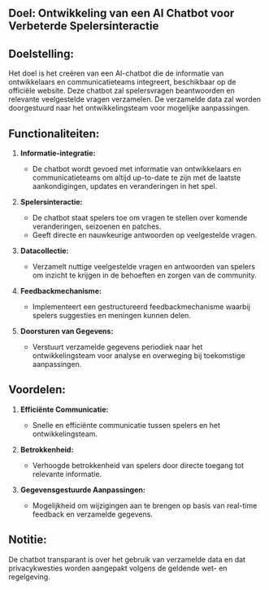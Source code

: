 ## Doel: Ontwikkeling van een AI Chatbot voor Verbeterde Spelersinteractie

## Doelstelling:
Het doel is het creëren van een AI-chatbot die de informatie van ontwikkelaars en communicatieteams integreert, beschikbaar op de officiële website. Deze chatbot zal spelersvragen beantwoorden en relevante veelgestelde vragen verzamelen. De verzamelde data zal worden doorgestuurd naar het ontwikkelingsteam voor mogelijke aanpassingen.

## Functionaliteiten:

1. **Informatie-integratie:**
   - De chatbot wordt gevoed met informatie van ontwikkelaars en communicatieteams om altijd up-to-date te zijn met de laatste aankondigingen, updates en veranderingen in het spel.

2. **Spelersinteractie:**
   - De chatbot staat spelers toe om vragen te stellen over komende veranderingen, seizoenen en patches.
   - Geeft directe en nauwkeurige antwoorden op veelgestelde vragen.

3. **Datacollectie:**
   - Verzamelt nuttige veelgestelde vragen en antwoorden van spelers om inzicht te krijgen in de behoeften en zorgen van de community.

4. **Feedbackmechanisme:**
   - Implementeert een gestructureerd feedbackmechanisme waarbij spelers suggesties en meningen kunnen delen.

5. **Doorsturen van Gegevens:**
   - Verstuurt verzamelde gegevens periodiek naar het ontwikkelingsteam voor analyse en overweging bij toekomstige aanpassingen.

## Voordelen:

1. **Efficiënte Communicatie:**
   - Snelle en efficiënte communicatie tussen spelers en het ontwikkelingsteam.

2. **Betrokkenheid:**
   - Verhoogde betrokkenheid van spelers door directe toegang tot relevante informatie.

3. **Gegevensgestuurde Aanpassingen:**
   - Mogelijkheid om wijzigingen aan te brengen op basis van real-time feedback en verzamelde gegevens.

## Notitie:
De chatbot transparant is over het gebruik van verzamelde data en dat privacykwesties worden aangepakt volgens de geldende wet- en regelgeving.
